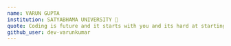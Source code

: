 ```yaml
---
name: VARUN GUPTA
institution: SATYABHAMA UNIVERSITY 🚩 
quote: Coding is future and it starts with you and its hard at starting
github_user: dev-varunkumar
---
```

